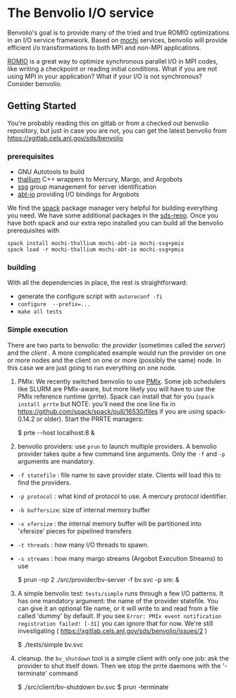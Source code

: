# The Benvolio I/O service

Benvolio's goal is to provide many of the tried and true ROMIO optimizations in
an I/O service framework.  Based on [mochi](https://press3.mcs.anl.gov/mochi/)
services, benvolio will provide efficient i/o transformations to both MPI and
non-MPI applications.

[ROMIO](https://press3.mcs.anl.gov/romio) is a great way to optimize synchronous
parallel I/O in MPI codes, like writing a checkpoint or reading initial
conditions.  What if you are not using MPI in your application?  What if your
I/O is not synchronous?  Consider benvolio.

## Getting Started

You're probably reading this on gitlab or from a checked out benvolio
repository, but just in case you are not, you can get the latest benvolio from
<https://xgitlab.cels.anl.gov/sds/benvolio>

### prerequisites

* GNU Autotools to build
* [thallium](https://xgitlab.cels.anl.gov/sds/thallium) C++ wrappers to Mercury, Margo, and Argobots
* [ssg](https://xgitlab.cels.anl.gov/sds/ssg) group management for server identification
* [abt-io](https://xgitlab.cels.anl.gov/sds/abt-io/) providing I/O bindings for Argobots

We find the [spack](https://spack.readthedocs.io/en/latest/) package manager
very helpful for building everything you need.  We have some additional
packages in the [sds-repo](https://xgitlab.cels.anl.gov/sds/sds-repo).  Once
you have both spack and our extra repo installed you can build all the benvolio
prerequisites with

    spack install mochi-thallium mochi-abt-io mochi-ssg+pmix
    spack load -r mochi-thallium mochi-abt-io mochi-ssg+pmix


### building

With all the dependencies in place, the rest is straightforward:

* generate the configure script with `autoreconf -fi`
* `configure  --prefix=...`
* `make all tests`


### Simple execution

There are two parts to benvolio: the _provider_ (sometimes called the _server_)
and the _client_ .  A more complicated example would run the provider on one or
more nodes and the client on one or more (possibly the same) node.  In this
case we are just going to run everything on one node.

1. PMIx:  We recently switched benvolio to use [PMIx](https://pmix.org/).  Some
job schedulers like SLURM are PMIx-aware, but more likely you will have to use
the PMIx reference runtime (prrte).  Spack can install that for you (`spack
install prrte` but NOTE: you'll need the one line fix in
<https://github.com/spack/spack/pull/16530/files> if you are using spack-0.14.2
or older).  Start the PRRTE managers:

    $ prte --host localhost:8 &

2. benvolio providers:  use `prun` to launch multiple providers.  A benvolio
provider takes quite a few command line arguments.  Only the `-f` and `-p`
arguments are mandatory.
  * `-f statefile` : file name to save provider state.  Clients will load this to find the providers.
  * `-p protocol` : what kind of protocol to use.  A mercury protocol identifier.
  * `-b buffersize`: size of internal memory buffer
  * `-x xfersize`  : the internal memory buffer will be partitioned into 'xfersize' pieces for pipelined transfers
  * `-t threads`   : how many I/O threads to spawn.
  * `-s streams`    : how many margo streams (Argobot Execution Streams) to use


    $ prun -np 2 ./src/provider/bv-server -f bv.svc -p sm:  &

3. A simple benvolio test:  `tests/simple` runs through a few I/O patterns.  It
has one mandatory argument: the name of the provider statefile.  You can give
it an optional file name, or it will write to and read from a file called
'dummy' by default. If you see `Error: PMIx event notification registration
failed! [-31]` you can ignore that for now.  We're still investigating
( <https://xgitlab.cels.anl.gov/sds/benvolio/issues/2> )

   $ ./tests/simple bv.svc


4. cleanup.  the `bv_shutdown` tool is a simple client with only one job: ask
the provider to shut itself down.  Then we stop the prrte daemons with the
'-terminate' command

    $ ./src/client/bv-shutdown bv.svc
    $ prun -terminate
